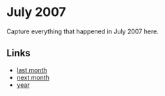# July 2007

Capture everything that happened in July 2007 here.

## Links
- [last month](calendar/months/2007-06.md)
- [next month](calendar/months/2007-08.md)
- [year](calendar/years/2007.md)
